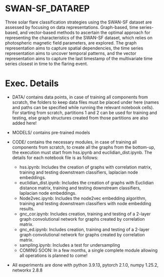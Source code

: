 # SWAN-SF_DATAREP

Three solar flare classification strategies using the SWAN-SF dataset are assessed by focusing on data representations. Graph-based, time series-based, and vector-based methods to ascertain the optimal approach for representing the characteristics of the SWAN-SF dataset, which relies on photospheric magnetic field parameters, are explored. The graph representation aims to capture spatial dependencies, the time series representation aims to uncover temporal patterns, and the vector representation aims to capture the last timestamp of the multivariate time series closest in time to the flaring event. 

# Exec. Details

* DATA/ contains data points, in case of training all components from scratch, the folders to keep data files must be placed under here (names and paths can be specified while running the relevant notebook cells).
 For starting from scratch, partitions 1 and 2 can be used for training and testing, else graph structures created from those partitions are also added here!

* MODELS/ contains pre-trained models
  
* CODE/ contains the necessary modules, in case of training all components from scratch, to create all the graphs from the bottom-up, the execution must start from hss.ipynb and euclidian_dist.ipynb. The details for each notebook file is as follows:
  - hss.ipynb: Includes the creation of graphs with correlation matrix, training and testing downstream classifiers, laplacian node embeddings.
  - euclidian_dist.ipynb: Includes the creation of graphs with Euclidian distance matrix, training and testing downstream classifiers, laplacian node embeddings.
  - Node2vec.ipynb: Includes the node2vec embedding algorithm, training and testing downstream classifiers with node embedding results.
  - gnc_cor.ipynb: Includes creation, training and testing of a 2-layer graph convolutional network for graphs created by correlation matrix.
  - gnc_ed.ipynb: Includes creation, training and testing of a 2-layer graph convolutional network for graphs created by correlation matrix.
  - sampling.ipynb: Includes a test for undersampling
  - COMING SOON: In a few months, a single complete module allowing all operations is planned to come!
 
* All experiments are done with python 3.9.13, pytorch 2.1.0, numpy 1.25.2, networkx 2.8.8

  
  
